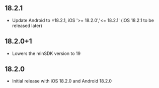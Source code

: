 ## 18.2.1

* Update Android to =18.2.1, iOS '>= 18.2.0','<= 18.2.1'  (iOS 18.2.1 to be released later)

## 18.2.0+1

* Lowers the minSDK version to 19

## 18.2.0

* Initial release with iOS 18.2.0 and Android 18.2.0